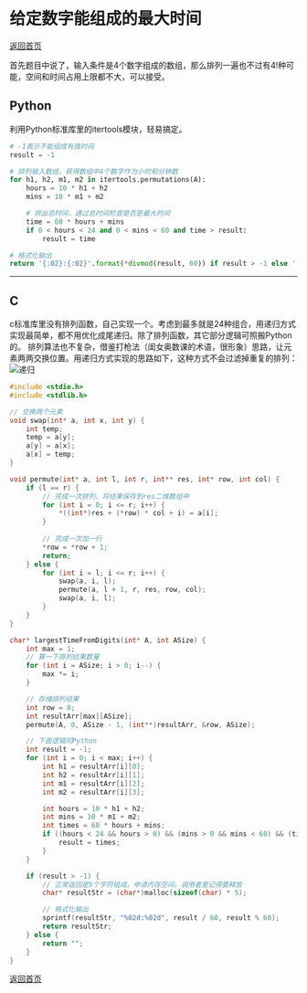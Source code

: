 # 给定数字能组成的最大时间
[返回首页](../README.md)

首先题目中说了，输入条件是4个数字组成的数组，那么排列一遍也不过有4!种可能，空间和时间占用上限都不大，可以接受。
## Python
利用Python标准库里的itertools模块，轻易搞定。
```python
# -1表示不能组成有效时间
result = -1

# 排列输入数组，获得数组中4个数字作为小时和分钟数
for h1, h2, m1, m2 in itertools.permutations(A):
    hours = 10 * h1 + h2
    mins = 10 * m1 + m2

    # 拼出总时间，通过总时间检查是否是最大时间
    time = 60 * hours + mins
    if 0 < hours < 24 and 0 < mins < 60 and time > result:
        result = time

# 格式化输出
return '{:02}:{:02}'.format(*divmod(result, 60)) if result > -1 else ''
```
---

## C
c标准库里没有排列函数，自己实现一个。考虑到最多就是24种组合，用递归方式实现最简单，都不用优化成尾递归。除了排列函数，其它部分逻辑可照搬Python的。
排列算法也不复杂，借鉴打枪法（闺女奥数课的术语，很形象）思路，让元素两两交换位置。用递归方式实现的思路如下，这种方式不会过滤掉重复的排列：
![递归](https://www.geeksforgeeks.org/wp-content/uploads/NewPermutation.gif)
```c
#include <stdio.h>
#include <stdlib.h>

// 交换两个元素
void swap(int* a, int x, int y) {
    int temp;
    temp = a[y];
    a[y] = a[x];
    a[x] = temp;
}

void permute(int* a, int l, int r, int** res, int* row, int col) {
    if (l == r) {
        // 完成一次排列，将结果保存到res二维数组中
        for (int i = 0; i <= r; i++) {
            *((int*)res + (*row) * col + i) = a[i];
        }
        
        // 完成一次加一行
        *row = *row + 1;
        return;
    } else {
        for (int i = l; i <= r; i++) {
            swap(a, i, l);
            permute(a, l + 1, r, res, row, col);
            swap(a, i, l);
        }
    }
}

char* largestTimeFromDigits(int* A, int ASize) {
    int max = 1;
    // 算一下排列结果数量
    for (int i = ASize; i > 0; i--) {
        max *= i;
    }

    // 存储排列结果
    int row = 0;
    int resultArr[max][ASize];
    permute(A, 0, ASize - 1, (int**)resultArr, &row, ASize);

    // 下面逻辑同Python
    int result = -1;
    for (int i = 0; i < max; i++) {
        int h1 = resultArr[i][0];
        int h2 = resultArr[i][1];
        int m1 = resultArr[i][2];
        int m2 = resultArr[i][3];

        int hours = 10 * h1 + h2;
        int mins = 10 * m1 + m2;
        int times = 60 * hours + mins;
        if ((hours < 24 && hours > 0) && (mins > 0 && mins < 60) && (times > result)) {
            result = times;
        }
    }

    if (result > -1) {
        // 正常返回是5个字符组成，申请内存空间，调用者里记得要释放
        char* resultStr = (char*)malloc(sizeof(char) * 5);

        // 格式化输出
        sprintf(resultStr, "%02d:%02d", result / 60, result % 60);
        return resultStr;
    } else {
        return "";
    }
}
```
[返回首页](../README.md)